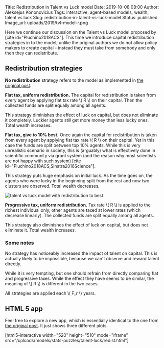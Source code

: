 Title: Redistribution in Talent vs Luck model
Date: 2019-10-08 08:00
Author: Aleksejus Kononovicius
Tags: interactive, agent-based models, wealth, talent vs luck
Slug: redistribution-in-talent-vs-luck-model
Status: published
Image_url: uploads/2019/tvl-model-r.png

Here we continue our discussion on the Talent vs Luck model proposed by
[cite id="Pluchino2018ACS"]. This time we introduce capital redistribution
strategies in to the model, unlike the original authors we do not allow policy
makers to create capital - instead they must take from somebody and only then
they can redistribute.
<!--more-->

## Redistribution strategies

**No redistribution** strategy refers to the model as implemented in
[the original post]({filename}/articles/2019/talent-vs-luck-model.md).

**Flat tax, uniform redistribution.** The capital for redistribution is taken
from every agent by applying flat tax rate \\\( R \\\) on their capital. Then
the collected funds are split equally among all agents.

This strategy diminishes the effect of luck on capital, but does not eliminate
it completely. Luckier agents still get more money than less lucky ones. Total
wealth increases.

**Flat tax, give to 10% best.** Once again the capital for redistribution is
taken from every agent by applying flat tax rate \\\( R \\\) on their capital.
Yet in this case the funds are split between top 10% agents. While this is very
unrealistic scenario in society, this is (arguably) what is effectively done in
scientific community via grant system (and the reason why most scientists are
not happy with such system) [cite id="Pluchino2018ACS,Sinatra2016Science"].

This strategy puts huge emphasis on initial luck. As the time goes on, the
agents who were lucky in the beginning split from the rest and now two clusters
are observed. Total wealth decreases.

![talent vs luck model with redistribution to best]({static}/uploads/2019/tvl-model-r.png
"Results of a random simulation with 'flat tax, give to 10% best' redistribution
strategy.")

**Progressive tax, uniform redistribution.** Tax rate \\\( R \\\) is applied to
the richest individual only, other agents are taxed at lower rates (which
decrease linearly). The collected funds are split equally among all agents.

This strategy also diminishes the effect of luck on capital, but does not
eliminate it. Total wealth increases.

### Some notes

No strategy has noticeably increased the impact of talent on capital. This is
actually likely to be impossible, because we can't observe and reward talent
directly.

While it is very tempting, but one should refrain from directly comparing flat
and progressive taxes. While the effect they have seems to be similar, the
meaning of \\\( R \\\) is different in the two cases.

All strategies are applied each \\\( F\_r \\\) years.

## HTML 5 app

Feel free to explore a new app, which is essentially identical to the one from
[the original post]({filename}/articles/2019/talent-vs-luck-model.md). It just
shows three different plots.

[html5-interactive width="520" height="510" mode="iframe"
src="/uploads/models/stats-puzzles/talent-luck/redist.html"]
